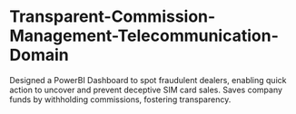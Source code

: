 # Transparent-Commission-Management-Telecommunication-Domain
Designed a PowerBI Dashboard to spot fraudulent dealers, enabling quick action to uncover and prevent deceptive SIM card sales. Saves company funds by withholding commissions, fostering transparency.
